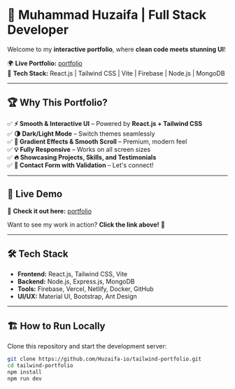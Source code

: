 # 🚀 Muhammad Huzaifa | Full Stack Developer  

Welcome to my **interactive portfolio**, where **clean code meets stunning UI**!  

🌍 **Live Portfolio:** [portfolio](https://tailwind-portfolio-six-pi.vercel.app/)  
📂 **Tech Stack:** React.js | Tailwind CSS | Vite | Firebase | Node.js | MongoDB  

---

## 🏆 Why This Portfolio?  

✅ **⚡ Smooth & Interactive UI** – Powered by **React.js + Tailwind CSS**  
✅ **🌗 Dark/Light Mode** – Switch themes seamlessly  
✅ **🎨 Gradient Effects & Smooth Scroll** – Premium, modern feel  
✅ **💡 Fully Responsive** – Works on all screen sizes  
✅ **🔥 Showcasing Projects, Skills, and Testimonials**  
✅ **📩 Contact Form with Validation** – Let's connect!  

---

## 🚀 Live Demo  

🔗 **Check it out here:** [portfolio](https://tailwind-portfolio-six-pi.vercel.app/)  

Want to see my work in action? **Click the link above!** 🚀  

---

## 🛠️ Tech Stack  

- **Frontend:** React.js, Tailwind CSS, Vite  
- **Backend:** Node.js, Express.js, MongoDB  
- **Tools:** Firebase, Vercel, Netlify, Docker, GitHub  
- **UI/UX:** Material UI, Bootstrap, Ant Design  

---

## 🏗️ How to Run Locally  

Clone this repository and start the development server:  

```bash
git clone https://github.com/Huzaifa-io/tailwind-portfolio.git
cd tailwind-portfolio
npm install
npm run dev
